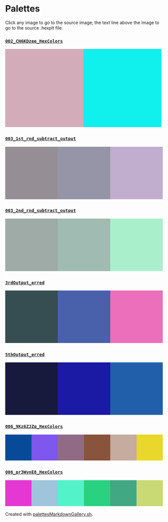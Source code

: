 # Palettes

Click any image to go to the source image; the text line above the image to go to the source .hexplt file.

### [`002_CN6KDzee_HexColors`](002_CN6KDzee_HexColors.hexplt)

[ ![002_CN6KDzee_HexColors.png](002_CN6KDzee_HexColors.png) ](002_CN6KDzee_HexColors.png)

### [`003_1st_rnd_subtract_output`](003_1st_rnd_subtract_output.hexplt)

[ ![003_1st_rnd_subtract_output.png](003_1st_rnd_subtract_output.png) ](003_1st_rnd_subtract_output.png)

### [`003_2nd_rnd_subtract_output`](003_2nd_rnd_subtract_output.hexplt)

[ ![003_2nd_rnd_subtract_output.png](003_2nd_rnd_subtract_output.png) ](003_2nd_rnd_subtract_output.png)

### [`3rdOutput_erred`](3rdOutput_erred.hexplt)

[ ![3rdOutput_erred.png](3rdOutput_erred.png) ](3rdOutput_erred.png)

### [`5thOutput_erred`](5thOutput_erred.hexplt)

[ ![5thOutput_erred.png](5thOutput_erred.png) ](5thOutput_erred.png)

### [`006_9Kz6ZJZq_HexColors`](006_9Kz6ZJZq_HexColors.hexplt)

[ ![006_9Kz6ZJZq_HexColors.png](006_9Kz6ZJZq_HexColors.png) ](006_9Kz6ZJZq_HexColors.png)

### [`006_pr3WvnE8_HexColors`](006_pr3WvnE8_HexColors.hexplt)

[ ![006_pr3WvnE8_HexColors.png](006_pr3WvnE8_HexColors.png) ](006_pr3WvnE8_HexColors.png)

Created with [palettesMarkdownGallery.sh](https://github.com/earthbound19/_ebDev/blob/master/scripts/palettesMarkdownGallery.sh).